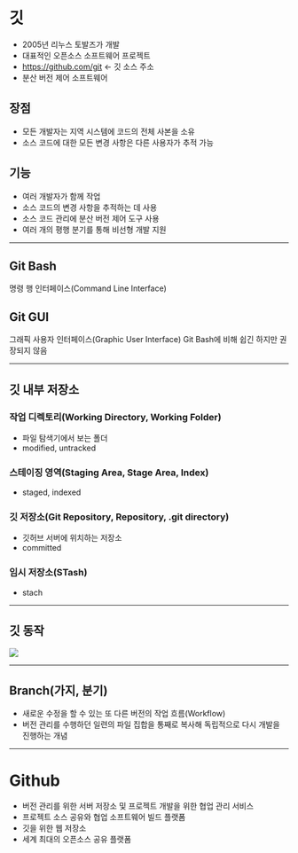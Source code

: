 # 깃 
- 2005년 리누스 토발즈가 개발
- 대표적인 오픈소스 소프트웨어 프로젝트
- https://github.com/git <- 깃 소스 주소
- 분산 버전 제어 소프트웨어

## 장점
- 모든 개발자는 지역 시스템에 코드의 전체 사본을 소유
- 소스 코드에 대한 모든 변경 사항은 다른 사용자가 추적 가능

## 기능
- 여러 개발자가 함께 작업
- 소스 코드의 변경 사항을 추적하는 데 사용
- 소스 코드 관리에 분산 버전 제어 도구 사용
- 여러 개의 평행 분기를 통해 비선형 개발 지원

<hr/>

## Git Bash
명령 행 인터페이스(Command Line Interface)

## Git GUI
그래픽 사용자 인터페이스(Graphic User Interface)
Git Bash에 비해 쉽긴 하지만 권장되지 않음

<hr/>

## 깃 내부 저장소

### 작업 디렉토리(Working Directory, Working Folder)
- 파일 탐색기에서 보는 폴더
- modified, untracked

### 스테이징 영역(Staging Area, Stage Area, Index)
- staged, indexed

### 깃 저장소(Git Repository, Repository, .git directory)
- 깃허브 서버에 위치하는 저장소
- committed

### 임시 저장소(STash)
- stach

<hr/>

## 깃 동작

<img src = "3_1.png"><img/>

<hr/>
                                                           
## Branch(가지, 분기)
- 새로운 수정을 할 수 있는 또 다른 버전의 작업 흐름(Workflow)
- 버전 관리를 수행하던 일련의 파일 집합을 통째로 복사해 독립적으로 다시 개발을 진행하는 개념

<hr/>

# Github
- 버전 관리를 위한 서버 저장소 및 프로젝트 개발을 위한 협업 관리 서비스
- 프로젝트 소스 공유와 협업 소프트웨어 빌드 플랫폼
- 깃을 위한 웹 저장소
- 세계 최대의 오픈소스 공유 플랫폼
